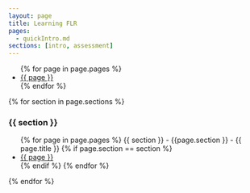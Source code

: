 ```yaml
---
layout: page
title: Learning FLR
pages:
  - quickIntro.md
sections: [intro, assessment]
---
```


<ul>
	{% for page in page.pages %}
    <li>
      <a href="{{ page }}/{{ page }}.html">{{ page }}</a>
    </li>
  {% endfor %}
</ul>


{% for section in page.sections %}
### {{ section }}
<ul>
	{% for page in page.pages %}
	{{ section }} - {{page.section }} - {{ page.title }}
	{% if page.section == section %}
	<li>
		<a href="{{ page }}/{{ page }}.html">{{ page }}</a>
	</li>
	{% endif %}
	{% endfor %}
</ul>
{% endfor %}
